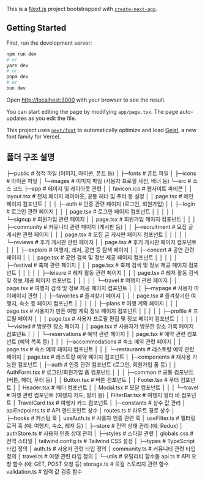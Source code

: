 This is a [Next.js](https://nextjs.org) project bootstrapped with [`create-next-app`](https://nextjs.org/docs/app/api-reference/cli/create-next-app).

## Getting Started

First, run the development server:

```bash
npm run dev
# or
yarn dev
# or
pnpm dev
# or
bun dev
```

Open [http://localhost:3000](http://localhost:3000) with your browser to see the result.

You can start editing the page by modifying `app/page.tsx`. The page auto-updates as you edit the file.

This project uses [`next/font`](https://nextjs.org/docs/app/building-your-application/optimizing/fonts) to automatically optimize and load [Geist](https://vercel.com/font), a new font family for Vercel.

## 폴더 구조 설명
├─public                          # 정적 파일 (이미지, 아이콘, 폰트 등)
│  ├─fonts                        # 폰트 파일
│  ├─icons                        # 아이콘 파일
│  └─images                       # 이미지 파일 (사용자 프로필 사진, 배너 등)
└─src                             # 소스 코드
    ├─app                          # 페이지 및 레이아웃 관련
    │  │  favicon.ico              # 웹사이트 파비콘
    │  │  layout.tsx               # 전체 페이지 레이아웃, 공통 헤더 및 푸터 등 설정
    │  │  page.tsx                 # 메인 페이지 컴포넌트
    │  │
    │  ├─auth                      # 인증 관련 페이지 (로그인, 회원가입)
    │  │  ├─login                  # 로그인 관련 페이지
    │  │  │      page.tsx          # 로그인 페이지 컴포넌트
    │  │  │
    │  │  └─signup                 # 회원가입 관련 페이지
    │  │          page.tsx        # 회원가입 페이지 컴포넌트
    │  │
    │  ├─community                 # 커뮤니티 관련 페이지 (게시판 등)
    │  │  ├─recruitment            # 모집 글 게시판 관련 페이지
    │  │  │      page.tsx          # 모집 글 게시판 페이지 컴포넌트
    │  │  │
    │  │  └─reviews                # 후기 게시판 관련 페이지
    │  │          page.tsx        # 후기 게시판 페이지 컴포넌트
    │  │
    │  ├─explore                   # 여행지, 레저, 공연 등 탐색 페이지
    │  │  ├─concert                # 공연 관련 페이지
    │  │  │      page.tsx          # 공연 검색 및 정보 제공 페이지 컴포넌트
    │  │  │
    │  │  ├─festival               # 축제 관련 페이지
    │  │  │      page.tsx          # 축제 검색 및 정보 제공 페이지 컴포넌트
    │  │  │
    │  │  ├─leisure                # 레저 활동 관련 페이지
    │  │  │      page.tsx          # 레저 활동 검색 및 정보 제공 페이지 컴포넌트
    │  │  │
    │  │  └─travel                 # 여행지 관련 페이지
    │  │          page.tsx        # 여행지 검색 및 정보 제공 페이지 컴포넌트
    │  │
    │  ├─mypage                    # 사용자 마이페이지 관련
    │  │  ├─favorites              # 즐겨찾기 페이지
    │  │  │      page.tsx          # 즐겨찾기한 여행지, 숙소 등 페이지 컴포넌트
    │  │  │
    │  │  ├─plans                  # 여행 계획 페이지
    │  │  │      page.tsx          # 사용자가 만든 여행 계획 정보 페이지 컴포넌트
    │  │  │
    │  │  ├─profile                # 프로필 페이지
    │  │  │      page.tsx          # 사용자 프로필 편집 및 정보 페이지 컴포넌트
    │  │  │
    │  │  └─visited                # 방문한 장소 페이지
    │  │          page.tsx        # 사용자가 방문한 장소 기록 페이지 컴포넌트
    │  │
    │  └─reservations              # 예약 관련 페이지
    │      │  page.tsx             # 예약 관련 컴포넌트 (예약 목록 등)
    │      │
    │      ├─accommodations        # 숙소 예약 관련 페이지
    │      │      page.tsx         # 숙소 예약 페이지 컴포넌트
    │      │
    │      └─restaurants           # 레스토랑 예약 관련 페이지
    │              page.tsx       # 레스토랑 예약 페이지 컴포넌트
    │
    ├─components                   # 재사용 가능한 컴포넌트
    │  ├─auth                      # 인증 관련 컴포넌트 (로그인, 회원가입 폼 등)
    │  │      AuthForm.tsx         # 로그인/회원가입 폼 컴포넌트
    │  │
    │  ├─common                    # 공통 컴포넌트 (버튼, 헤더, 푸터 등)
    │  │      Button.tsx           # 버튼 컴포넌트
    │  │      Footer.tsx           # 푸터 컴포넌트
    │  │      Header.tsx           # 헤더 컴포넌트
    │  │      Modal.tsx            # 모달 컴포넌트
    │  │
    │  └─travel                    # 여행 관련 컴포넌트 (여행지 카드, 필터 등)
    │          FilterBar.tsx       # 여행지 필터 바 컴포넌트
    │          TravelCard.tsx      # 여행지 카드 컴포넌트
    │
    ├─constants                    # 상수 값 관리
    │      apiEndpoints.ts         # API 엔드포인트 상수
    │      routes.ts               # 라우트 경로 상수
    │
    ├─hooks                        # 커스텀 훅
    │      useAuth.ts              # 사용자 인증 관련 훅
    │      useFilter.ts            # 필터링 로직 훅 (예: 여행지, 숙소, 레저 등)
    │
    ├─store                        # 전역 상태 관리 (예: Redux)
    │      authStore.ts            # 사용자 인증 상태 관리
    │
    ├─styles                       # 스타일 관련
    │      globals.css             # 전역 스타일
    │      tailwind.config.ts      # Tailwind CSS 설정
    │
    ├─types                        # TypeScript 타입 정의
    │      auth.ts                 # 사용자 관련 타입 정의
    │      community.ts            # 커뮤니티 관련 타입 정의
    │      travel.ts               # 여행 관련 타입 정의
    │
    └─utils                        # 유틸리티 함수들
            api.ts                # API 요청 함수 (예: GET, POST 요청 등)
            storage.ts            # 로컬 스토리지 관련 함수
            validation.ts         # 입력 값 검증 함수
